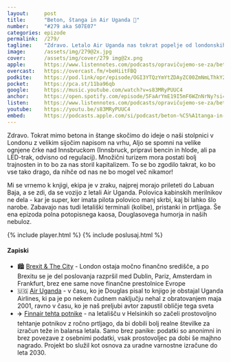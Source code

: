 ```yaml
---
layout: 	post
title:  	"Beton, štanga in Air Uganda 🛬"
number: 	"#279 aka S07E07"
categories:	epizode
permalink:	/279/
tagline: 	"Zdravo. Letalo Air Uganda nas tokrat popelje od londonskih stolpnic in trajnostnega turizma do kaotičnih letaliških kolib in komodskih zmajev."
image:		/assets/img/279@2x.jpg
cover:		/assets/img/cover/279 img@2x.png
apple:		https://www.listennotes.com/podcasts/opravičujemo-se-za/beton-štanga-in-air-uganda-3yN6IVZGr1C/embed/
overcast:	https://overcast.fm/+beHiitFBQ
podkite:	https://pod.link/opr/episode/OGI3YTQzYmYtZDAyZC00ZmNmLThkY2MtY2YxZTdiZDlhMDY0
pocket:		https://pca.st/11ba96qb
google:		https://music.youtube.com/watch?v=s83MRyPUUC4
anchor:		https://open.spotify.com/episode/5FaArYmE19I5mF6WZnNrNy?si=5YBXmXtsRaaw6HqUE7mP_A
listen:		https://www.listennotes.com/podcasts/opravičujemo-se-za/beton-štanga-in-air-uganda-3yN6IVZGr1C/embed/
youtube:	https://youtu.be/s83MRyPUUC4
embed:		https://podcasts.apple.com/si/podcast/beton-%C5%A1tanga-in-air-uganda/id1514750013?i=1000728970286
---
```


Zdravo. Tokrat mimo betona in štange skočimo do ideje o naši stolpnici v Londonu z velikim sijočim napisom na vrhu, Aljo se spomni na velike ognjene črke nad Innsbruckom (Innsbruck, pripravi bencin in hlode, ali pa LED-trak, odvisno od regulacij). Množični turizem mora postati bolj trajnosten in to bo za nas storil kapitalizem. To se bo zgodilo takrat, ko bo vse tako drago, da nihče od nas ne bo mogel več nikamor! 

Mi se vrnemo k knjigi, ekipa je v zraku, najprej morajo prileteti do Labuan Baja, a se zdi, da se vozijo z letali Air Uganda. Polovica kabinskih merilnikov ne dela - kar je super, ker imata pilota polovico manj skrbi, kaj bi lahko šlo narobe. Zabavajo nas tudi  letališki terminali (kolibe), pristanki in prtljaga. Še ena epizoda polna potopisnega kaosa, Douglasovega humorja in naših nebuloz. 

{% include player.html %}
{% include poslusaj.html %}

<!--break-->

#### Zapiski
 
- 🏙️ [Brexit & The City](https://www.newfinancial.org/reports/brexit-%26-the-city%3A-the-impact-so-far?utm_source=chatgpt.com) - London ostaja močno finančno središče, a po Brexitu se je del poslovanja razpršil med Dublin, Pariz, Amsterdam in Frankfurt, brez ene same nove finančne prestolnice Evrope 
- 🇺🇬 [Air Uganda](https://en.wikipedia.org/wiki/Uganda_Airlines_(1976%E2%80%932001)) - v času, ko je Douglas pisal to knjigo je obstajal Uganda Airlines, ki pa je po nekem čudnem naključju nehal z obratovanjem maja 2001, ravno v času, ko je naš preljubi avtor zapustil obličje tega sveta 
- ✈️ [Finnair tehta potnike](https://apnews.com/article/finland-airline-weighing-passengers-finnair-2ac0d63432a362b08c555a7384ee1dbc) - na letališču v Helsinkih so začeli prostovoljno tehtanje potnikov z ročno prtljago, da bi dobili bolj realne številke za izračun teže in balansa letala. Samo brez panike: podatki so anonimni in brez povezave z osebnimi podatki, vsak prostovoljec pa dobi še majhno nagrado. Projekt bo služil kot osnova za uradne varnostne izračune do leta 2030. 